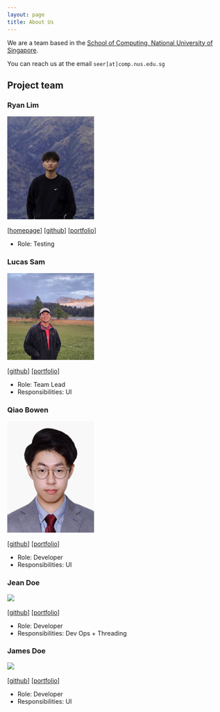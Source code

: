 ```yaml
---
layout: page
title: About Us
---
```


We are a team based in the [School of Computing, National University of Singapore](https://www.comp.nus.edu.sg).

You can reach us at the email `seer[at]comp.nus.edu.sg`

## Project team

### Ryan Lim

<img src="images/ryenl.png" width="200px">

[[homepage](http://www.comp.nus.edu.sg/~damithch)]
[[github](https://github.com/ryenl)]
[[portfolio](team/johndoe.md)]

* Role: Testing

### Lucas Sam

<img src="images/yikyak02.png" width="200px">

[[github](http://github.com/yikyak02)]
[[portfolio](./members/lucas.md)]

* Role: Team Lead
* Responsibilities: UI

### Qiao Bowen

<img src="images/bbryant824.png" width="200px">

[[github](http://github.com/bbryant824)] [[portfolio](team/bowen.md)]

* Role: Developer
* Responsibilities: UI

### Jean Doe

<img src="images/johndoe.png" width="200px">

[[github](http://github.com/johndoe)]
[[portfolio](team/johndoe.md)]

* Role: Developer
* Responsibilities: Dev Ops + Threading

### James Doe

<img src="images/johndoe.png" width="200px">

[[github](http://github.com/johndoe)]
[[portfolio](team/johndoe.md)]

* Role: Developer
* Responsibilities: UI
